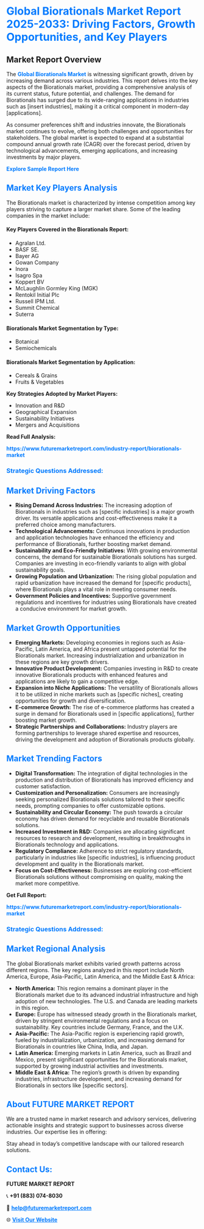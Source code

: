 <h1 style="color: #007BFF;">Global Biorationals Market Report 2025-2033: Driving Factors, Growth Opportunities, and Key Players</h1>

<section id="overview">
<h2>Market Report Overview</h2>
<p>The <a href="https://www.futuremarketreport.com/industry-report/biorationals-market" style="color: #007BFF; text-decoration: none;"><strong>Global Biorationals Market</strong></a> is witnessing significant growth, driven by increasing demand across various industries. This report delves into the key aspects of the Biorationals market, providing a comprehensive analysis of its current status, future potential, and challenges. The demand for Biorationals has surged due to its wide-ranging applications in industries such as [insert industries], making it a critical component in modern-day [applications].</p>
<p>As consumer preferences shift and industries innovate, the Biorationals market continues to evolve, offering both challenges and opportunities for stakeholders. The global market is expected to expand at a substantial compound annual growth rate (CAGR) over the forecast period, driven by technological advancements, emerging applications, and increasing investments by major players.</p>
</section>

<section id="overview">
<p><a href="https://www.futuremarketreport.com/request-sample/reportId=62551" style="color: #007BFF; text-decoration: none;"><strong>Explore Sample Report Here</strong></a></p>
</section>

<section id="key-players">
<h2 style="color: #007BFF;">Market Key Players Analysis</h2>
<p>The Biorationals market is characterized by intense competition among key players striving to capture a larger market share. Some of the leading companies in the market include:</p>
<h4>Key Players Covered in the Biorationals Report:</h4>
<ul><li>Agralan Ltd.</li><li>BASF SE.</li><li>Bayer AG</li><li>Gowan Company</li><li>Inora</li><li>Isagro Spa</li><li>Koppert BV</li><li>McLaughlin Gormley King (MGK)</li><li>Rentokil Initial Plc</li><li>Russell IPM Ltd.</li><li>Summit Chemical</li><li>Suterra</li></ul>
<h4>Biorationals Market Segmentation by Type:</h4>
<ul><li>Botanical</li><li>Semiochemicals</li></ul>

<h4>Biorationals Market Segmentation by Application:</h4>
<ul><li>Cereals &amp; Grains</li><li>Fruits &amp; Vegetables</li></ul>
<p><strong>Key Strategies Adopted by Market Players:</strong></p>
<ul>
<li>Innovation and R&D</li>
<li>Geographical Expansion</li>
<li>Sustainability Initiatives</li>
<li>Mergers and Acquisitions</li>
</ul>
</section>

<section>
<p><strong>Read Full Analysis: </strong></p><a href="https://www.futuremarketreport.com/industry-report/biorationals-market" style="color: #007BFF; text-decoration: none;"><strong>https://www.futuremarketreport.com/industry-report/biorationals-market</strong></a>
<h3 style="color: #007BFF;">Strategic Questions Addressed:</h3>
</section>

<section id="driving-factors">
<h2 style="color: #007BFF;">Market Driving Factors</h2>
<ul>
<li><strong>Rising Demand Across Industries:</strong> The increasing adoption of Biorationals in industries such as [specific industries] is a major growth driver. Its versatile applications and cost-effectiveness make it a preferred choice among manufacturers.</li>
<li><strong>Technological Advancements:</strong> Continuous innovations in production and application technologies have enhanced the efficiency and performance of Biorationals, further boosting market demand.</li>
<li><strong>Sustainability and Eco-Friendly Initiatives:</strong> With growing environmental concerns, the demand for sustainable Biorationals solutions has surged. Companies are investing in eco-friendly variants to align with global sustainability goals.</li>
<li><strong>Growing Population and Urbanization:</strong> The rising global population and rapid urbanization have increased the demand for [specific products], where Biorationals plays a vital role in meeting consumer needs.</li>
<li><strong>Government Policies and Incentives:</strong> Supportive government regulations and incentives for industries using Biorationals have created a conducive environment for market growth.</li>
</ul>
</section>

<section id="growth-opportunities">
<h2 style="color: #007BFF;">Market Growth Opportunities</h2>
<ul>
<li><strong>Emerging Markets:</strong> Developing economies in regions such as Asia-Pacific, Latin America, and Africa present untapped potential for the Biorationals market. Increasing industrialization and urbanization in these regions are key growth drivers.</li>
<li><strong>Innovative Product Development:</strong> Companies investing in R&D to create innovative Biorationals products with enhanced features and applications are likely to gain a competitive edge.</li>
<li><strong>Expansion into Niche Applications:</strong> The versatility of Biorationals allows it to be utilized in niche markets such as [specific niches], creating opportunities for growth and diversification.</li>
<li><strong>E-commerce Growth:</strong> The rise of e-commerce platforms has created a surge in demand for Biorationals used in [specific applications], further boosting market growth.</li>
<li><strong>Strategic Partnerships and Collaborations:</strong> Industry players are forming partnerships to leverage shared expertise and resources, driving the development and adoption of Biorationals products globally.</li>
</ul>
</section>

<section id="trending-factors">
<h2 style="color: #007BFF;">Market Trending Factors</h2>
<ul>
<li><strong>Digital Transformation:</strong> The integration of digital technologies in the production and distribution of Biorationals has improved efficiency and customer satisfaction.</li>
<li><strong>Customization and Personalization:</strong> Consumers are increasingly seeking personalized Biorationals solutions tailored to their specific needs, prompting companies to offer customizable options.</li>
<li><strong>Sustainability and Circular Economy:</strong> The push towards a circular economy has driven demand for recyclable and reusable Biorationals solutions.</li>
<li><strong>Increased Investment in R&D:</strong> Companies are allocating significant resources to research and development, resulting in breakthroughs in Biorationals technology and applications.</li>
<li><strong>Regulatory Compliance:</strong> Adherence to strict regulatory standards, particularly in industries like [specific industries], is influencing product development and quality in the Biorationals market.</li>
<li><strong>Focus on Cost-Effectiveness:</strong> Businesses are exploring cost-efficient Biorationals solutions without compromising on quality, making the market more competitive.</li>
</ul>
</section>

<section>
<p><strong>Get Full Report: </strong></p><a href="https://www.futuremarketreport.com/industry-report/biorationals-market" style="color: #007BFF; text-decoration: none;"><strong>https://www.futuremarketreport.com/industry-report/biorationals-market</strong></a>
<h3 style="color: #007BFF;">Strategic Questions Addressed:</h3>
</section>


<section id="regional-analysis">
<h2 style="color: #007BFF;">Market Regional Analysis</h2>
<p>The global Biorationals market exhibits varied growth patterns across different regions. The key regions analyzed in this report include North America, Europe, Asia-Pacific, Latin America, and the Middle East & Africa:</p>
<ul>
<li><strong>North America:</strong> This region remains a dominant player in the Biorationals market due to its advanced industrial infrastructure and high adoption of new technologies. The U.S. and Canada are leading markets in this region.</li>
<li><strong>Europe:</strong> Europe has witnessed steady growth in the Biorationals market, driven by stringent environmental regulations and a focus on sustainability. Key countries include Germany, France, and the U.K.</li>
<li><strong>Asia-Pacific:</strong> The Asia-Pacific region is experiencing rapid growth, fueled by industrialization, urbanization, and increasing demand for Biorationals in countries like China, India, and Japan.</li>
<li><strong>Latin America:</strong> Emerging markets in Latin America, such as Brazil and Mexico, present significant opportunities for the Biorationals market, supported by growing industrial activities and investments.</li>
<li><strong>Middle East & Africa:</strong> The region’s growth is driven by expanding industries, infrastructure development, and increasing demand for Biorationals in sectors like [specific sectors].</li>
</ul>
</section>

<footer>
<h2 style="color: #007BFF;">About FUTURE MARKET REPORT</h2>
<p>We are a trusted name in market research and advisory services, delivering actionable insights and strategic support to businesses across diverse industries. Our expertise lies in offering:</p>

<p>Stay ahead in today’s competitive landscape with our tailored research solutions.</p>

<h2 style="color: #007BFF;">Contact Us:</h2>
<p><strong>FUTURE MARKET REPORT</strong></p>
<p>📞 <strong>+91 (883) 074-8030</strong></p>
<p>📧 <strong><a href="mailto:help@futuremarketreport.com" style="color: #007BFF;">help@futuremarketreport.com</a></strong></p>
<p>🌐 <strong><a href="https://www.futuremarketreport.com/" style="color: #007BFF;">Visit Our Website</a></strong></p>
</footer>